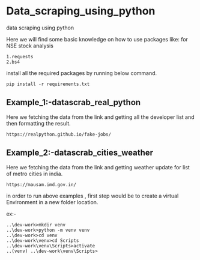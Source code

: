 # Data_scraping_using_python
data scraping using python

Here we will find some basic knowledge on how to use packages like: for NSE stock analysis

    1.requests
    2.bs4

install all the required packages by running below command.

    pip install -r requirements.txt

## Example_1:-datascrab_real_python

Here we fetching the data from the link and getting all the developer list and then formatting the result.
    
    https://realpython.github.io/fake-jobs/
## Example_2:-datascrab_cities_weather

Here we fetching the data from the link and getting weather update for list of metro cities in india.
    
    https://mausam.imd.gov.in/

in order to run above examples , first step would be to create a virtual Environment in a new folder location.

ex:-

    ..\dev-work>mkdir venv
    ..\dev-work>python -m venv venv
    ..\dev-work>cd venv
    ..\dev-work\venv>cd Scripts
    ..\dev-work\venv\Scripts>activate
    ..(venv) ..\dev-work\venv\Scripts>